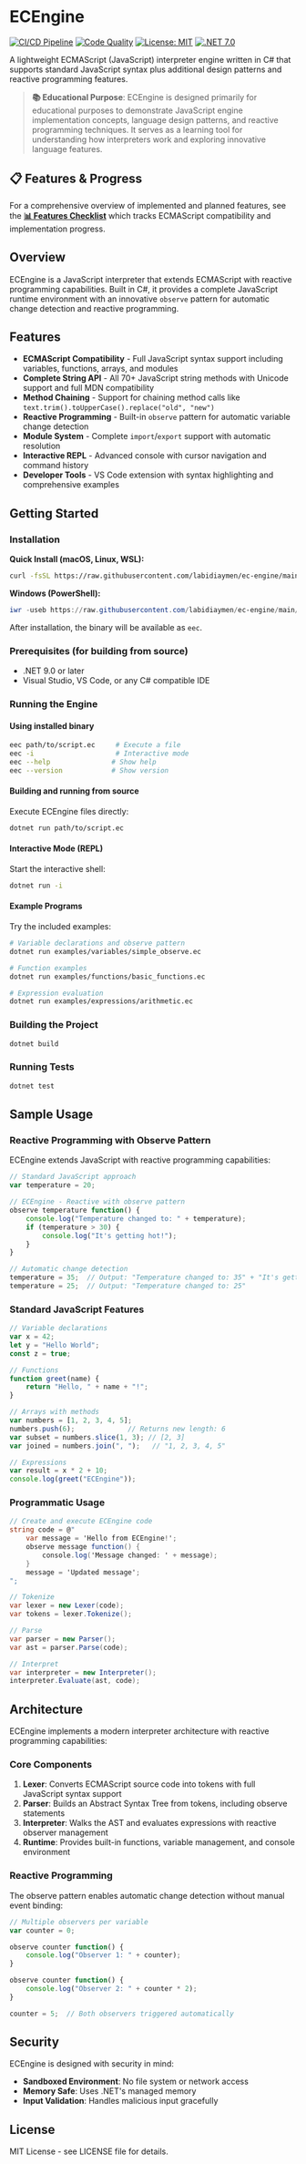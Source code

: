 # ECEngine

[![CI/CD Pipeline](https://github.com/labidiaymen/ec-engine/actions/workflows/ci.yml/badge.svg)](https://github.com/labidiaymen/ec-engine/actions/workflows/ci.yml)
[![Code Quality](https://github.com/labidiaymen/ec-engine/actions/workflows/quality.yml/badge.svg)](https://github.com/labidiaymen/ec-engine/actions/workflows/quality.yml)
[![License: MIT](https://img.shields.io/badge/License-MIT-yellow.svg)](https://opensource.org/licenses/MIT)
[![.NET 7.0](https://img.shields.io/badge/.NET-7.0-purple.svg)](https://dotnet.microsoft.com/download/dotnet/7.0)

A lightweight ECMAScript (JavaScript) interpreter engine written in C# that supports standard JavaScript syntax plus additional design patterns and reactive programming features.

> **📚 Educational Purpose**: ECEngine is designed primarily for educational purposes to demonstrate JavaScript engine implementation concepts, language design patterns, and reactive programming techniques. It serves as a learning tool for understanding how interpreters work and exploring innovative language features.

## 📋 Features & Progress

For a comprehensive overview of implemented and planned features, see the **[📊 Features Checklist](FEATURES_CHECKLIST.md)** which tracks ECMAScript compatibility and implementation progress.

## Overview

ECEngine is a JavaScript interpreter that extends ECMAScript with reactive programming capabilities. Built in C#, it provides a complete JavaScript runtime environment with an innovative `observe` pattern for automatic change detection and reactive programming.

## Features

- **ECMAScript Compatibility** - Full JavaScript syntax support including variables, functions, arrays, and modules
- **Complete String API** - All 70+ JavaScript string methods with Unicode support and full MDN compatibility
- **Method Chaining** - Support for chaining method calls like `text.trim().toUpperCase().replace("old", "new")`
- **Reactive Programming** - Built-in `observe` pattern for automatic variable change detection  
- **Module System** - Complete `import`/`export` support with automatic resolution
- **Interactive REPL** - Advanced console with cursor navigation and command history
- **Developer Tools** - VS Code extension with syntax highlighting and comprehensive examples

## Getting Started

### Installation

**Quick Install (macOS, Linux, WSL):**
```bash
curl -fsSL https://raw.githubusercontent.com/labidiaymen/ec-engine/main/install.sh | bash
```

**Windows (PowerShell):**
```powershell
iwr -useb https://raw.githubusercontent.com/labidiaymen/ec-engine/main/install.ps1 | iex
```

After installation, the binary will be available as `eec`.

### Prerequisites (for building from source)
- .NET 9.0 or later
- Visual Studio, VS Code, or any C# compatible IDE

### Running the Engine

#### Using installed binary
```bash
eec path/to/script.ec     # Execute a file
eec -i                    # Interactive mode
eec --help               # Show help
eec --version            # Show version
```

#### Building and running from source
Execute ECEngine files directly:
```bash
dotnet run path/to/script.ec
```

#### Interactive Mode (REPL)
Start the interactive shell:
```bash
dotnet run -i
```

#### Example Programs
Try the included examples:
```bash
# Variable declarations and observe pattern
dotnet run examples/variables/simple_observe.ec

# Function examples
dotnet run examples/functions/basic_functions.ec

# Expression evaluation
dotnet run examples/expressions/arithmetic.ec
```

### Building the Project

```bash
dotnet build
```

### Running Tests

```bash
dotnet test
```

## Sample Usage

### Reactive Programming with Observe Pattern
ECEngine extends JavaScript with reactive programming capabilities:

```javascript
// Standard JavaScript approach
var temperature = 20;

// ECEngine - Reactive with observe pattern
observe temperature function() {
    console.log("Temperature changed to: " + temperature);
    if (temperature > 30) {
        console.log("It's getting hot!");
    }
}

// Automatic change detection
temperature = 35;  // Output: "Temperature changed to: 35" + "It's getting hot!"
temperature = 25;  // Output: "Temperature changed to: 25"
```

### Standard JavaScript Features
```javascript
// Variable declarations
var x = 42;
let y = "Hello World";
const z = true;

// Functions
function greet(name) {
    return "Hello, " + name + "!";
}

// Arrays with methods
var numbers = [1, 2, 3, 4, 5];
numbers.push(6);             // Returns new length: 6
var subset = numbers.slice(1, 3); // [2, 3]
var joined = numbers.join(", ");   // "1, 2, 3, 4, 5"

// Expressions
var result = x * 2 + 10;
console.log(greet("ECEngine"));
```

### Programmatic Usage
```csharp
// Create and execute ECEngine code
string code = @"
    var message = 'Hello from ECEngine!';
    observe message function() {
        console.log('Message changed: ' + message);
    }
    message = 'Updated message';
";

// Tokenize
var lexer = new Lexer(code);
var tokens = lexer.Tokenize();

// Parse
var parser = new Parser();
var ast = parser.Parse(code);

// Interpret
var interpreter = new Interpreter();
interpreter.Evaluate(ast, code);
```

## Architecture

ECEngine implements a modern interpreter architecture with reactive programming capabilities:

### Core Components
1. **Lexer**: Converts ECMAScript source code into tokens with full JavaScript syntax support
2. **Parser**: Builds an Abstract Syntax Tree from tokens, including observe statements
3. **Interpreter**: Walks the AST and evaluates expressions with reactive observer management
4. **Runtime**: Provides built-in functions, variable management, and console environment

### Reactive Programming
The observe pattern enables automatic change detection without manual event binding:

```javascript
// Multiple observers per variable
var counter = 0;

observe counter function() {
    console.log("Observer 1: " + counter);
}

observe counter function() {
    console.log("Observer 2: " + counter * 2);
}

counter = 5;  // Both observers triggered automatically
```

## Security

ECEngine is designed with security in mind:
- **Sandboxed Environment**: No file system or network access
- **Memory Safe**: Uses .NET's managed memory
- **Input Validation**: Handles malicious input gracefully

## License

MIT License - see LICENSE file for details.

